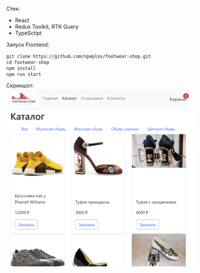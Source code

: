 Стек: 
- React
- Redux Toolkit, RTK Query
- TypeSctipt

Запуск Frontend:
```
git clone https://github.com/npeplov/footwear-shop.git
cd footwear-shop
npm install
npm run start
```
Скриншот:
<img src="https://github.com/npeplov/footwear-shop/blob/master/screenshot.png">
